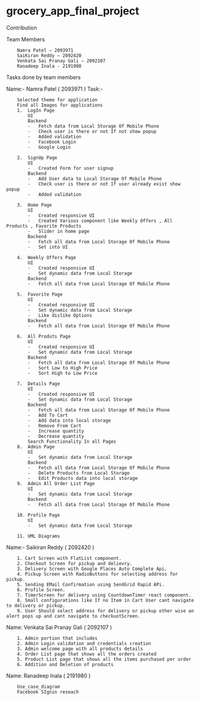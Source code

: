 # grocery_app_final_project

Contribution

Team Members

        Namra Patel – 2093971
        SaiKiran Reddy – 2092420
        Venkata Sai Pranay Gali – 2092107
        Ranadeep Inala - 2191980

Tasks done by team members

Name:- Namra Patel ( 2093971 )
        Task:-
        
        Selected theme for application
        Find all Images for applications
        1.	LogIn Page
            UI   
            Backend
            -	Fetch data from Local Storage Of Mobile Phone 
            -	Check user is there or not If not show popup
            -	Added validation
            -	Facebook Login 
            -	Google Login

        2.	SignUp Page
            UI
            -	Created Form for user signup
            Backend
            -	Add User data to Local Storage Of Mobile Phone 
            -	Check user is there or not If user already exist show popup
            -	Added validation

        3.	Home Page
            UI
            -	Created responsive UI
            -	Created Various component like Weekly Offers , All Products , Favorite Products
            -	Slider in home page
            Backend
            -	Fetch all data from Local Storage Of Mobile Phone 
            -	Set into UI 

        4.	Weekly Offers Page
            UI
            -	Created responsive UI
            -	Set dynamic data from Local Storage
            Backend
            -	Fetch all data from Local Storage Of Mobile Phone 

        5.	Favorite Page
            UI
            -	Created responsive UI
            -	Set dynamic data from Local Storage
            -	Like dislike Options
            Backend
            -	Fetch all data from Local Storage Of Mobile Phone

        6.	All Produts Page
            UI
            -	Created responsive UI
            -	Set dynamic data from Local Storage
            Backend
            -	Fetch all data from Local Storage Of Mobile Phone 
            -	Sort Low to High Price
            -	Sort High to Low Price

        7.	Details Page
            UI
            -	Created responsive UI
            -	Set dynamic data from Local Storage
            Backend
            -	Fetch all data from Local Storage Of Mobile Phone 
            -	Add To Cart
            -	Add data into local storage
            -	Remove From Cart
            -	Increase quantity 
            -	Decrease quantity 
            Search Functionality In all Pages 
        8.	Admin Page
            UI
            -	Set dynamic data from Local Storage
            Backend
            -	Fetch all data from Local Storage Of Mobile Phone 
            -	Delete Products from Local Storage
            -	Edit Products data into local storage
        9.	Admin All Order List Page
            UI
            -	Set dynamic data from Local Storage
            Backend
            -	Fetch all data from Local Storage Of Mobile Phone 

        10.	Profile Page
            UI
            -	Set dynamic data from Local Storage

        11.	UML Diagrams


Name:- Saikiran Reddy ( 2092420 )

        1. Cart Screen with FlatList component.
        2. Checkout Screen for pickup and delievry.
        3. Delivery Screen with Google Places Auto Complete Api.
        4. Pickup Screen with RadioButtons for selecting address for pickup.
        5. Sending EMail Confirmation using SendGrid Rapid APi.
        6. Profile Screen.
        7. TimerScreen for delivery using CountdownTimer react component.
        8. Small configurations like If no Item in Cart User cant navigate to delivery or pickup.
        9. User Should select address for delivery or pickup other wise an alert pops up and cant navigate to checkuotScreen.


Name: Venkata Sai Pranay Gali ( 2092107 )

        1. Admin portion that includes
        2. Admin Login validation and credentials creation
        3. Admin welcome page with all products details
        4. Order List page that shows all the orders created
        5. Product List page that shows all the items purchased per order
        6. Addition and Deletion of products


Name: Ranadeep Inala ( 2191980 )

        Use_case_diagram
        Facebook SIgnin reseach 


